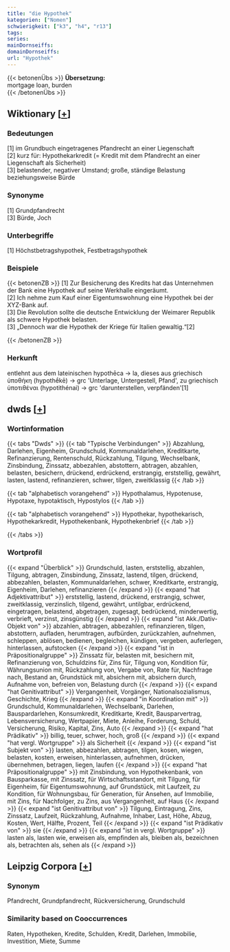 ```yaml
---
title: "die Hypothek"
kategorien: ["Nomen"]
schwierigkeit: ["k3", "h4", "r13"]
tags:
series:
mainDornseiffs:
domainDornseiffs:
url: "Hypothek"
---
```


{{< betonenÜbs >}}
**Übersetzung:**  
mortgage loan, burden  
{{< /betonenÜbs >}}

## Wiktionary [[+](https://de.wiktionary.org/wiki/Hypothek)]

### Bedeutungen
[1] im Grundbuch eingetragenes Pfandrecht an einer Liegenschaft  
[2] kurz für: Hypothekarkredit (= Kredit mit dem Pfandrecht an einer Liegenschaft als Sicherheit)  
[3]  belastender, negativer Umstand; große, ständige Belastung beziehungsweise Bürde  

### Synonyme
[1] Grundpfandrecht  
[3] Bürde, Joch  

### Unterbegriffe
[1] Höchstbetragshypothek, Festbetragshypothek  

### Beispiele
{{< betonenZB >}}
[1] Zur Besicherung des Kredits hat das Unternehmen der Bank eine Hypothek auf seine Werkhalle eingeräumt.  
[2] Ich nehme zum Kauf einer Eigentumswohnung eine Hypothek bei der XYZ-Bank auf.  
[3] Die Revolution sollte die deutsche Entwicklung der Weimarer Republik als schwere Hypothek belasten.  
[3] „Dennoch war die Hypothek der Kriege für Italien gewaltig.“[2]  

{{< /betonenZB >}}
### Herkunft
entlehnt aus dem lateinischen hypothēca → la, dieses aus griechisch ὑποθήκη (hypothḗkē) → grc 'Unterlage, Untergestell, Pfand', zu griechisch ὑποτιθέναι (hypotithénai) → grc 'darunterstellen, verpfänden'[1]  



## dwds [[+](https://www.dwds.de/wb/Hypothek)]

### Wortinformation
{{< tabs "Dwds" >}}
{{< tab "Typische Verbindungen" >}}
Abzahlung, Darlehen, Eigenheim, Grundschuld, Kommunaldarlehen, Kreditkarte, Refinanzierung, Rentenschuld, Rückzahlung, Tilgung, Wechselbank, Zinsbindung, Zinssatz, abbezahlen, abstottern, abtragen, abzahlen, belasten, besichern, drückend, erdrückend, erstrangig, erststellig, gewährt, lasten, lastend, refinanzieren, schwer, tilgen, zweitklassig
{{< /tab >}}

{{< tab "alphabetisch vorangehend" >}}
Hypothalamus, Hypotenuse, Hypotaxe, hypotaktisch, Hypostylos
{{< /tab >}}

{{< tab "alphabetisch vorangehend" >}}
Hypothekar, hypothekarisch, Hypothekarkredit, Hypothekenbank, Hypothekenbrief
{{< /tab >}}

{{< /tabs >}}

### Wortprofil
{{< expand "Überblick" >}} Grundschuld, lasten, erststellig, abzahlen, Tilgung, abtragen, Zinsbindung, Zinssatz, lastend, tilgen, drückend, abbezahlen, belasten, Kommunaldarlehen, schwer, Kreditkarte, erstrangig, Eigenheim, Darlehen, refinanzieren {{< /expand >}}
{{< expand "hat Adjektivattribut" >}} erststellig, lastend, drückend, erstrangig, schwer, zweitklassig, verzinslich, tilgend, gewährt, untilgbar, erdrückend, eingetragen, belastend, abgetragen, zugesagt, bedrückend, minderwertig, verbrieft, verzinst, zinsgünstig {{< /expand >}}
{{< expand "ist Akk./Dativ-Objekt von" >}} abzahlen, abtragen, abbezahlen, refinanzieren, tilgen, abstottern, aufladen, herumtragen, aufbürden, zurückzahlen, aufnehmen, schleppen, ablösen, bedienen, begleichen, kündigen, vergeben, auferlegen, hinterlassen, aufstocken {{< /expand >}}
{{< expand "ist in Präpositionalgruppe" >}} Zinssatz für, belasten mit, besichern mit, Refinanzierung von, Schuldzins für, Zins für, Tilgung von, Kondition für, Währungsunion mit, Rückzahlung von, Vergabe von, Rate für, Nachfrage nach, Bestand an, Grundstück mit, absichern mit, absichern durch, Aufnahme von, befreien von, Belastung durch {{< /expand >}}
{{< expand "hat Genitivattribut" >}} Vergangenheit, Vorgänger, Nationalsozialismus, Geschichte, Krieg {{< /expand >}}
{{< expand "in Koordination mit" >}} Grundschuld, Kommunaldarlehen, Wechselbank, Darlehen, Bauspardarlehen, Konsumkredit, Kreditkarte, Kredit, Bausparvertrag, Lebensversicherung, Wertpapier, Miete, Anleihe, Forderung, Schuld, Versicherung, Risiko, Kapital, Zins, Auto {{< /expand >}}
{{< expand "hat Prädikativ" >}} billig, teuer, schwer, hoch, groß {{< /expand >}}
{{< expand "hat vergl. Wortgruppe" >}} als Sicherheit {{< /expand >}}
{{< expand "ist Subjekt von" >}} lasten, abbezahlen, abtragen, tilgen, kosen, wiegen, belasten, kosten, erweisen, hinterlassen, aufnehmen, drücken, übernehmen, betragen, liegen, laufen {{< /expand >}}
{{< expand "hat Präpositionalgruppe" >}} mit Zinsbindung, von Hypothekenbank, von Bausparkasse, mit Zinssatz, für Wirtschaftsstandort, mit Tilgung, für Eigenheim, für Eigentumswohnung, auf Grundstück, mit Laufzeit, zu Kondition, für Wohnungsbau, für Generation, für Ansehen, auf Immobilie, mit Zins, für Nachfolger, zu Zins, aus Vergangenheit, auf Haus {{< /expand >}}
{{< expand "ist Genitivattribut von" >}} Tilgung, Eintragung, Zins, Zinssatz, Laufzeit, Rückzahlung, Aufnahme, Inhaber, Last, Höhe, Abzug, Kosten, Wert, Hälfte, Prozent, Teil {{< /expand >}}
{{< expand "ist Prädikativ von" >}} sie {{< /expand >}}
{{< expand "ist in vergl. Wortgruppe" >}} lasten als, lasten wie, erweisen als, empfinden als, bleiben als, bezeichnen als, betrachten als, sehen als {{< /expand >}}

## Leipzig Corpora [[+](https://corpora.uni-leipzig.de/en/res?word=Hypothek&corpusId=deu_newscrawl-public_2018)]


### Synonym
Pfandrecht, Grundpfandrecht, Rückversicherung, Grundschuld


### Similarity based on Cooccurrences
Raten, Hypotheken, Kredite, Schulden, Kredit, Darlehen, Immobilie, Investition, Miete, Summe

